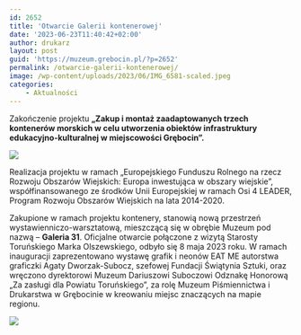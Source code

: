 ```yaml
---
id: 2652
title: 'Otwarcie Galerii kontenerowej'
date: '2023-06-23T11:40:42+02:00'
author: drukarz
layout: post
guid: 'https://muzeum.grebocin.pl/?p=2652'
permalink: /otwarcie-galerii-kontenerowej/
image: /wp-content/uploads/2023/06/IMG_6581-scaled.jpeg
categories:
    - Aktualności
---
```


Zakończenie projektu **„Zakup i montaż zaadaptowanych trzech kontenerów morskich w celu utworzenia obiektów infrastruktury edukacyjno-kulturalnej w miejscowości Grębocin”.**

![](http://muzeum.grebocin.pl/wp-content/uploads/2023/06/IMG_6580-1024x768.jpeg)

Realizacja projektu w ramach „Europejskiego Funduszu Rolnego na rzecz Rozwoju Obszarów Wiejskich: Europa inwestująca w obszary wiejskie”, współfinansowanego ze środków Unii Europejskiej w ramach Osi 4 LEADER, Program Rozwoju Obszarów Wiejskich na lata 2014-2020.

Zakupione w ramach projektu kontenery, stanowią nową przestrzeń wystawienniczo-warsztatową, mieszczącą się w obrębie Muzeum pod nazwą – **Galeria 31**. Oficjalne otwarcie połączone z wizytą Starosty Toruńskiego Marka Olszewskiego, odbyło się 8 maja 2023 roku. W ramach inauguracji zaprezentowano wystawę grafik i neonów EAT ME autorstwa graficzki Agaty Dworzak-Subocz, szefowej Fundacji Świątynia Sztuki, oraz wręczono <span class="x193iq5w xeuugli x13faqbe x1vvkbs xlh3980 xvmahel x1n0sxbx x1lliihq x1s928wv xhkezso x1gmr53x x1cpjm7i x1fgarty x1943h6x xudqn12 x3x7a5m x6prxxf xvq8zen xo1l8bm xzsf02u x1yc453h" dir="auto">dyrektorowi Muzeum Dariuszowi Suboczowi Odznakę Honorową „Za zasługi dla Powiatu Toruńskiego”, za rolę <span class="xt0psk2">Muzeum Piśmiennictwa i Drukarstwa w Grębocinie</span> w kreowaniu miejsc znaczących na mapie regionu. </span>

![](http://muzeum.grebocin.pl/wp-content/uploads/2023/06/345466164_970602227296702_7856566910598126627_n-1024x768.jpg)